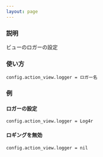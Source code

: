 ```yaml
---
layout: page
---
```

### 説明
ビューのロガーの設定

### 使い方
    config.action_view.logger = ロガー名

### 例
#### ロガーの設定
    config.action_view.logger = Log4r
#### ロギングを無効
    config.action_view.logger = nil